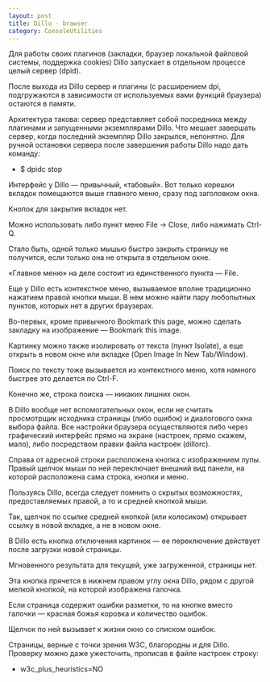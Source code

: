```yaml
---
layout: post
title: Dillo - brawser
category: ConsoleUtilities
---
```


Для работы своих плагинов (закладки, браузер локальной файловой системы, поддержка cookies) Dillo запускает в отдельном процессе целый сервер (dpid). 

После выхода из Dillo сервер и плагины (с расширением dpi, подгружаются в зависимости от используемых вами функций браузера) остаются в памяти. 

Архитектура такова: сервер представляет собой посредника между плагинами и запущенными экземплярами Dillo. Что мешает завершать сервер, когда последний экземпляр Dillo закрылся, непонятно. Для ручной остановки сервера после завершения работы Dillo надо дать команду:  

- $ dpidc stop

Интерфейс у Dillo — привычный, «табовый». Вот только корешки вкладок помещаются выше главного меню, сразу под заголовком окна. 

Кнопок для закрытия вкладок нет. 

Можно использовать либо пункт меню File -> Close, либо нажимать Ctrl-Q. 

Стало быть, одной только мышью быстро закрыть страницу не получится, если только она не открыта в отдельном окне. 

«Главное меню» на деле состоит из единственного пункта — File.

Еще у Dillo есть контекстное меню, вызываемое вполне традиционно нажатием правой кнопки мыши. В нем можно найти пару любопытных пунктов, которых нет в других браузерах. 

Во-первых, кроме привычного Bookmark this page, можно сделать закладку на изображение — Bookmark this image. 

Картинку можно также изолировать от текста (пункт Isolate), а еще открыть в новом окне или вкладке (Open Image In New Tab/Window). 

Поиск по тексту тоже вызывается из контекстного меню, хотя намного быстрее это делается по Ctrl-F. 

Конечно же, строка поиска — никаких лишних окон.

В Dillo вообще нет вспомогательных окон, если не считать просмотрщик исходника страницы (либо ошибок) и диалогового окна выбора файла. Все настройки браузера осуществляются либо через графический интерфейс прямо на экране (настроек, прямо скажем, мало), либо посредством правки файла настроек (dillorc).

Справа от адресной строки расположена кнопка с изображением лупы. Правый щелчок мыши по ней переключает внешний вид панели, на которой расположена сама строка, кнопки и меню. 

Пользуясь Dillo, всегда следует помнить о скрытых возможностях, предоставляемых правой, а то и средней кнопкой мыши. 

Так, щелчок по ссылке средней кнопкой (или колесиком) открывает ссылку в новой вкладке, а не в новом окне.

В Dillo есть кнопка отключения картинок — ее переключение действует после загрузки новой страницы. 

Мгновенного результата для текущей, уже загруженной, страницы нет. 

Эта кнопка прячется в нижнем правом углу окна Dillo, рядом с другой мелкой кнопкой, на которой изображена галочка. 

Если страница содержит ошибки разметки, то на кнопке вместо галочки — красная божья коровка и количество ошибок. 

Щелчок по ней вызывает к жизни окно со списком ошибок. 

Страницы, верные с точки зрения W3C, благородны и для Dillo. Проверку можно даже ужесточить, прописав в файле настроек строку:  

- w3c_plus_heuristics=NO